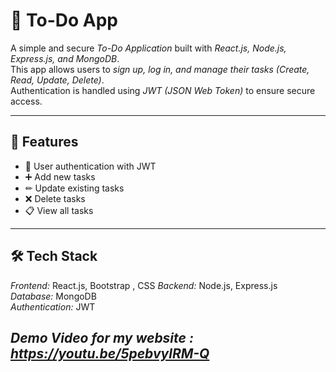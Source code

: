 # 📝 To-Do App

A simple and secure *To-Do Application* built with *React.js, Node.js, Express.js, and MongoDB*.  
This app allows users to *sign up, log in, and manage their tasks (Create, Read, Update, Delete)*.  
Authentication is handled using *JWT (JSON Web Token)* to ensure secure access.

---

## 🚀 Features
- 🔑 User authentication with JWT  
- ➕ Add new tasks  
- ✏ Update existing tasks  
- ❌ Delete tasks  
- 📋 View all tasks   

---

## 🛠 Tech Stack
*Frontend:* React.js, Bootstrap , CSS
*Backend:* Node.js, Express.js  
*Database:* MongoDB  
*Authentication:* JWT  


*Demo Video for my website : https://youtu.be/5pebvylRM-Q*
---

